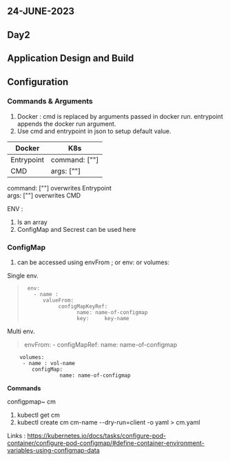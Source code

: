 ## 24-JUNE-2023

## Day2

## Application Design and Build

## Configuration

### Commands & Arguments
 1. Docker : cmd is replaced by arguments passed in docker run. entrypoint appends the docker run argument. 
 2.  Use cmd  and entrypoint in json to setup default value.
 
|Docker|K8s  |
|--|--|
|Entrypoint  | command: [""] |
| CMD | args: [""] |

command: [""] overwrites Entrypoint  
args: [""] overwrites CMD

ENV :
 1. Is an array
 2. ConfigMap and Secrest can be used here

### ConfigMap
1. can be accessed using envFrom ; or env: or volumes: 

   
Single env.
>      env:
>        - name :
>           valueFrom: 
>                configMapKeyRef:
>                      name: name-of-configmap
>                      key:     key-name

Multi env.
> envFrom:
>      - configMapRef:
>             name: name-of-configmap

        volumes:
         - name : vol-name
            configMap:
                     name: name-of-configmap
                     

**Commands**

configpmap~ cm
 1. kubectl get cm
 2. kubectl create cm cm-name --dry-run=client -o yaml > cm.yaml


Links :
https://kubernetes.io/docs/tasks/configure-pod-container/configure-pod-configmap/#define-container-environment-variables-using-configmap-data
